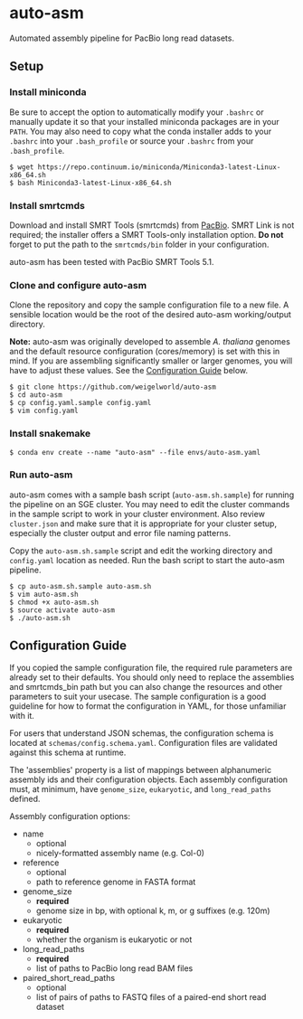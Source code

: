 # auto-asm

Automated assembly pipeline for PacBio long read datasets.


## Setup

### Install miniconda

Be sure to accept the option to automatically modify your `.bashrc` or manually
update it so that your installed miniconda packages are in your `PATH`.
You may also need to copy what the conda installer adds to your `.bashrc` into
your `.bash_profile` or source your `.bashrc` from your `.bash_profile`.

```
$ wget https://repo.continuum.io/miniconda/Miniconda3-latest-Linux-x86_64.sh
$ bash Miniconda3-latest-Linux-x86_64.sh
```

### Install smrtcmds

Download and install SMRT Tools (smrtcmds) from
[PacBio](https://www.pacb.com/support/software-downloads/). SMRT Link is not
required; the installer offers a SMRT Tools-only installation option. **Do not**
forget to put the path to the `smrtcmds/bin` folder in your configuration.

auto-asm has been tested with PacBio SMRT Tools 5.1.

### Clone and configure auto-asm

Clone the repository and copy the sample configuration file to a new file.
A sensible location would be the root of the desired auto-asm working/output
directory.

**Note:** auto-asm was originally developed to assemble _A. thaliana_ genomes
and the default resource configuration (cores/memory) is set with this in mind.
If you are assembling significantly smaller or larger genomes, you will have
to adjust these values. See the [Configuration Guide](#configuration-guide)
below.

```
$ git clone https://github.com/weigelworld/auto-asm
$ cd auto-asm
$ cp config.yaml.sample config.yaml
$ vim config.yaml
```

### Install snakemake

```
$ conda env create --name "auto-asm" --file envs/auto-asm.yaml
```

### Run auto-asm

auto-asm comes with a sample bash script (`auto-asm.sh.sample`) for
running the pipeline on an SGE cluster. You may need to edit the cluster
commands in the sample script to work in your cluster environment. Also review
`cluster.json` and make sure that it is appropriate for your cluster setup,
especially the cluster output and error file naming patterns.

Copy the `auto-asm.sh.sample` script and edit the working directory and
`config.yaml` location as needed. Run the bash script to start the auto-asm
pipeline.

```
$ cp auto-asm.sh.sample auto-asm.sh
$ vim auto-asm.sh
$ chmod +x auto-asm.sh
$ source activate auto-asm
$ ./auto-asm.sh
```


## Configuration Guide

If you copied the sample configuration file, the required rule parameters are
already set to their defaults. You should only need to replace the assemblies
and smrtcmds\_bin path but you can also change the resources and other
parameters to suit your usecase. The sample configuration is a good guideline
for how to format the configuration in YAML, for those unfamiliar with it.

For users that understand JSON schemas, the configuration schema is located at
`schemas/config.schema.yaml`. Configuration files are validated against this
schema at runtime.

The 'assemblies' property is a list of mappings between alphanumeric assembly
ids and their configuration objects. Each assembly configuration must, at
minimum, have `genome_size`, `eukaryotic`, and `long_read_paths` defined.

Assembly configuration options:

- name
  - optional
  - nicely-formatted assembly name (e.g. Col-0)
- reference
  - optional
  - path to reference genome in FASTA format
- genome\_size
  - **required**
  - genome size in bp, with optional k, m, or g suffixes (e.g. 120m)
- eukaryotic
  - **required**
  - whether the organism is eukaryotic or not
- long\_read\_paths
  - **required**
  - list of paths to PacBio long read BAM files
- paired\_short\_read\_paths
  - optional
  - list of pairs of paths to FASTQ files of a paired-end short read dataset

